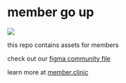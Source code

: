 # member go up

![](https://i.imgur.com/BD5j7l3.gif)

this repo contains assets for members

check out our [figma community file](https://www.figma.com/community/file/1339039280002577201/member)

learn more at [member.clinic](https://member.clinic)
